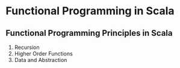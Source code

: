 # Functional Programming in Scala

## Functional Programming Principles in Scala

1. Recursion
2. Higher Order Functions
3. Data and Abstraction
